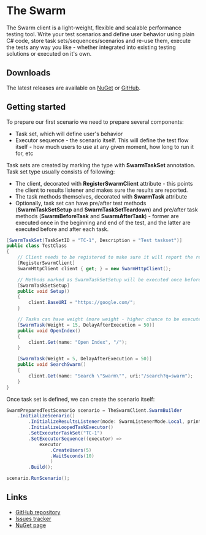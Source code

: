 # The Swarm
The Swarm client is a light-weight, flexible and scalable performance testing tool. Write your test scenarios and define user behavior using plain C# code, store task sets/sequences/scenarios and re-use them, execute the tests any way you like - whether integrated into existing testing solutions or executed on it's own.

## Downloads
The latest releases are available on [NuGet](https://www.nuget.org/packages/TheSwarmClient) or [GitHub](https://github.com/TheSwarmProject/TheSwarmClient/releases).

## Getting started
To prepare our first scenario we need to prepare several components:
- Task set, which will define user's behavior
- Executor sequence - the scenario itself. This will define the test flow itself - how much users to use at any given moment, how long to run it for, etc

Task sets are created by marking the type with **SwarmTaskSet** annotation. Task set type usually consists of following:
- The client, decorated with **RegisterSwarmClient** attribute - this points the client to results listener and makes sure the results are reported.
- The task methods themselves, decorated with **SwarmTask** attribute
- Optionally, task set can have pre/after test methods (**SwarmTaskSetSetup** and **SwarmTaskSetTeardown**) and pre/after task methods (**SwarmBeforeTask** and **SwarmAfterTask**) - former are executed once in the beginning and end of the test, and the latter are executed before and after each task.
```cs
[SwarmTaskSet(TaskSetID = "TC-1", Description = "Test taskset")]
public class TestClass
{
    // Client needs to be registered to make sure it will report the results to results listener
    [RegisterSwarmClient]
    SwarmHttpClient client { get; } = new SwarmHttpClient();

    // Methods marked as SwarmTaskSetSetup will be executed once before the task loop begins
    [SwarmTaskSetSetup]
    public void Setup()
    {
        client.BaseURI = "https://google.com/";
    }

    // Tasks can have weight (more weight - higher chance to be executed) and set delay after the execution in milliseconds
    [SwarmTask(Weight = 15, DelayAfterExecution = 50)]
    public void OpenIndex()
    {
        client.Get(name: "Open Index", "/");
    }

    [SwarmTask(Weight = 5, DelayAfterExecution = 50)]
    public void SearchSwarm()
    {
        client.Get(name: "Search \"Swarm\"", uri:"/search?q=swarm");
    }
}
```

Once task set is defined, we can create the scenario itself:
```cs
SwarmPreparedTestScenario scenario = TheSwarmClient.SwarmBuilder
    .InitializeScenario()
        .InitializeResultsListener(mode: SwarmListenerMode.Local, printStats: true)     // Initialize local results listener and enable current stats printing in console
        .InitializeLoopedTaskExecutor()                                                 // Initialize looped task executor
        .SetExecutorTaskSet("TC-1")                                                     // Use the task set TC-1 we've created earlier
        .SetExecutorSequence((executor) =>                                              // Define the executor sequence - the scenario itself
            executor
                .CreateUsers(5)                                                         // Create 5 users at once and start execution
                .WaitSeconds(10)                                                        // Keep them working for 10 seconds
                )
        .Build();

scenario.RunScenario();                                                                 // Start execution
```

## Links
- [GitHub repository](https://github.com/TheSwarmProject/TheSwarmClient)
- [Issues tracker](https://github.com/TheSwarmProject/TheSwarmClient/issues)
- [NuGet page](https://www.nuget.org/packages/TheSwarmClient)